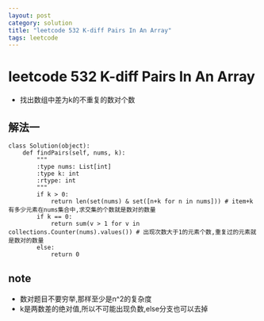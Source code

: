 ```yaml
---
layout: post
category: solution
title: "leetcode 532 K-diff Pairs In An Array"
tags: leetcode
---
```


# leetcode 532 K-diff Pairs In An Array

* 找出数组中差为k的不重复的数对个数

## 解法一
```
class Solution(object):
    def findPairs(self, nums, k):
        """
        :type nums: List[int]
        :type k: int
        :rtype: int
        """
        if k > 0:
            return len(set(nums) & set([n+k for n in nums])) # item+k有多少元素在nums集合中,求交集的个数就是数对的数量
        if k == 0:
            return sum(v > 1 for v in collections.Counter(nums).values()) # 出现次数大于1的元素个数,重复过的元素就是数对的数量
        else:
            return 0
```

## note

* 数对题目不要穷举,那样至少是n^2的复杂度
* k是两数差的绝对值,所以不可能出现负数,else分支也可以去掉
